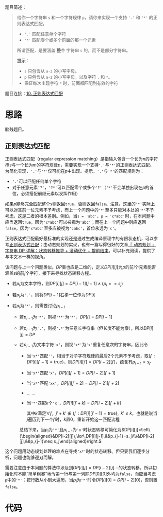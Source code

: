 题目简述：

> 给你一个字符串 `s` 和一个字符规律 `p`，请你来实现一个支持 `'.'` 和 `'*'` 的正则表达式匹配。
>
> - `'.'` 匹配任意单个字符
> - `'*'` 匹配零个或多个前面的那一个元素
>
> 所谓匹配，是要涵盖 **整个** 字符串 `s` 的，而不是部分字符串。
>
> **提示：**
>
> - `s` 只包含从 `a-z` 的小写字母。
> - `p` 只包含从 `a-z` 的小写字母，以及字符 `.` 和 `*`。
> - 保证每次出现字符 `*` 时，前面都匹配到有效的字符

题目连接：[10. 正则表达式匹配](https://leetcode.cn/problems/regular-expression-matching/)

# 思路

脑残题目。

## 正则表达式匹配

正则表达式匹配（regular expression matching）是指输入包含一个长为$n$的字符串$s$与一个长为$m$的字符规律$p$，需要实现一个支持`'.'`与`'*'`的正则表达式匹配。为简化实现，`'.'`与`'*'`仅可能在$p$中出现。提示，`'.'`与`'*'`的匹配规则为：

- `'.'`可以匹配任何单个字符
- 对于任意元素`'?'`，`'?*'`可以匹配零个或多个`'?'`（`'*'`不会单独出现在$p$的首位，必须搭配前继元素以发挥作用）

如果$p$能够完全匹配整个$s$则返回`true`，否则返回`false`。注意，这里的`'*'`实际上可以对其前一位元素不予考虑，而上一个问题中的`'*'`至多只能对本处的`'*'`不予考虑，这是二者的根本差别。例如，当`s = 'abc'`、`p = 'c*abc'`时，在本问题中应当返回`true`，因为`'c*abc'`可以被视为`'abc'`；而在上一个问题中则应返回`false`，因为`'c*abc'`至多应被视为`'cabc'`，首位永远为`'c'`。

正则表达式匹配最好最标准的实现还是通过生成编译原理中的有限状态机，可以参考[正则表达式匹配](https://leetcode.cn/problems/regular-expression-matching/solutions/6881/yi-bu-dao-wei-zhi-jie-an-zheng-ze-biao-da-shi-de-s/)；由动态规划的实现，也有一篇写得很好的文章[『 动态规划 』字符串 DP 详解：状态转移推导 + 滚动优化 + 提前结束](https://leetcode.cn/problems/regular-expression-matching/solutions/1444108/by-flix-musv/)，可以补充阅读，提供了与本文不一样的视角。

该问题与上一个问题类似，$DP$表也应是二维的，定义$DP[i][j]$为$p$的前$i$个元素能否涵盖$s$的前$j$个字符，接下来寻找状态转移方程。

- 若$p_i$为文本字符，则$DP[i][j]=DP[i-1][j-1]\land\big(p_i==s_j\big)$

- 若$p_i$为`'.'`，则将$DP[i-1]$右移一位作为$DP[i]$

- 若$p_i$为`'*'`，则需要讨论$p_{i-1}$

  - 若$p_{i-1}$为`'*'`，则视`'**'`为`'*'`，$DP[i]=DP[i-1]$

  - 若$p_{i-1}$为`'.'`，则视`'.*'`为任意长字符串（但长度不能为零），所以$DP[i][j]=DP$

  - 若$p_{i-1}$为文本字符`'x'`，则视`'x*'`为`'x'`重复任意次的字符串，因此令

    - 当`'x*'`匹配`''`，相当于对子字符规律的最后$2$个元素不予考虑，取$\big\{j':DP[i][j'-1]=\text{true}\big\}$，则$DP[i][j']=DP[i-2][j']$，蕴含有$p_{i-1}=s_{j'}$

    - 当`'x*'`匹配`'x'`，$DP[i][j'+1]=DP[i-2][j'+1]$

    - 当`'x*'`匹配`'xx'`，$DP[i][j'+2]=DP[i-2][j'+2]$

    - … …

    - 当`'*'`匹配$k$个`'x'`，$DP[i][j'+k]=DP[i-2][j'+k]$

      其中$k$满足$\forall j',\ \ j'+k'\notin\big\{j':DP[i][j'-1]=\text{true}\big\},\ \,k'\leqslant k$，也就是说当$j$遍历到下一个$j'$时，$k$置$0$，重新开始这一匹配流程

    总结下来，当$p_i$为`'*'`且$p_{i-1}$为`'x'`时状态转移可简化为$DP[i][j]=\left\{\begin{aligned}&DP[i-2][j]\,\lor\,DP[i][j-1],&&p_{j-1}=s_j\\\\&DP[i-2][j],&&p_{j-1}\neq s_j\end{aligned}\right.$

这个问题用动态规划处理的难点在寻找`'x*'`时的状态转移。但只要我们逐步分析，问题也能够迎刃而解。

需要注意由于本问题的算法中涉及到$DP[i][j]=DP[i-2][j]\cdots$的状态转移，所以初始化时不能“简单粗暴”地令第一行与第一列除$DP[0][0]$外均为`false`，而应当考虑`p`中的`'*'`：按行数从小到大遍历，当$p_i$为`'*'`时令$DP[i][0]=DP[i-2][0]$，否则置`false`。

# 代码

